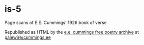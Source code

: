 # is-5

Page scans of E.E. Cummings’ 1926 book of verse

Republished as HTML by the [e.e. cummings free poetry archive](https://cummings.ee) at [palewire/cummings.ee](https://github.com/palewire/cummings.ee)
